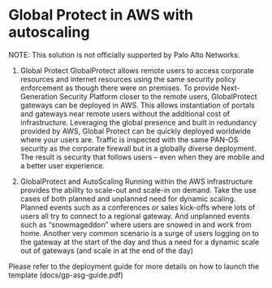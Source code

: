 # Global Protect in AWS with autoscaling
NOTE: This solution is not officially supported by Palo Alto Networks.


1.	Global Protect
GlobalProtect allows remote users to access corporate resources and internet resources using the same security policy enforcement as though there were on premises. To provide Next-Generation Security Platform closer to the remote users, GlobalProtect gateways can be deployed in AWS. This allows instantiation of portals and gateways near remote users without the additional cost of infrastructure. 
Leveraging the global presence and built in redundancy provided by AWS, Global Protect can be quickly deployed worldwide where your users are.  Traffic is inspected with the same PAN-OS security as the corporate firewall but in a globally diverse deployment.  The result is security that follows users – even when they are mobile and a better user experience.

2.	GlobalProtect and AutoScaling
Running within the AWS infrastructure provides the ability to scale-out and scale-in on demand. Take the use cases of both planned and unplanned need for dynamic scaling. Planned events such as a conferences or sales kick-offs where lots of users all try to connect to a regional gateway. And unplanned events such as “snowmageddon” where users are snowed in and work from home. Another very common scenario is a surge of users logging on to the gateway at the start of the day and thus a need for a dynamic scale out of gateways (and scale in at the end of the day)

Please refer to the deployment guide for more details on how to launch the template (docs/gp-asg-guide.pdf)
